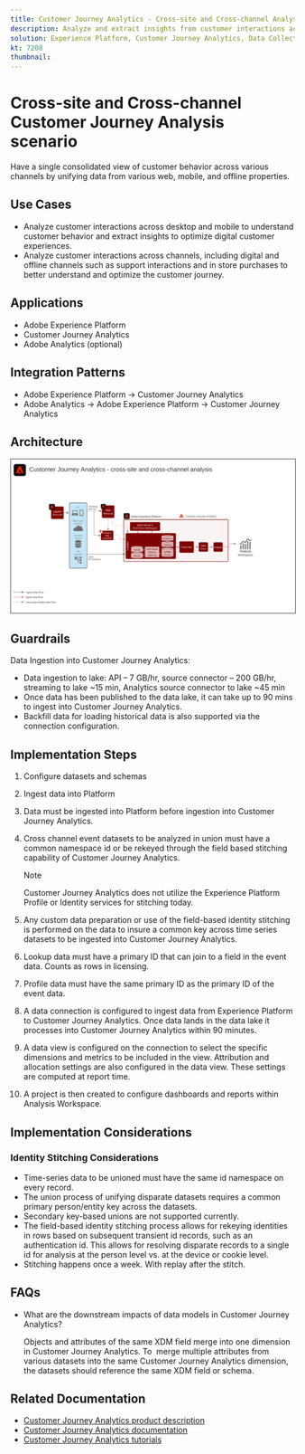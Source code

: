 ```yaml
---
title: Customer Journey Analytics - Cross-site and Cross-channel Analysis scenario
description: Analyze and extract insights from customer interactions across the customer journey.
solution: Experience Platform, Customer Journey Analytics, Data Collection
kt: 7208
thumbnail: 
---
```


# Cross-site and Cross-channel Customer Journey Analysis scenario

Have a single consolidated view of customer behavior across various channels by unifying data from various web, mobile, and offline properties.

## Use Cases

* Analyze customer interactions across desktop and mobile to understand customer behavior and extract insights to optimize digital customer experiences.
* Analyze customer interactions across channels, including digital and offline channels such as support interactions and in store purchases to better understand and optimize the customer journey. 

## Applications

* Adobe Experience Platform
* Customer Journey Analytics
* Adobe Analytics (optional)

## Integration Patterns

* Adobe Experience Platform → Customer Journey Analytics
* Adobe Analytics → Adobe Experience Platform → Customer Journey Analytics

## Architecture

<img src="assets/CJA.svg" alt="Reference architecture for the Customer Journey Analytics Blueprint" style="border:1px solid #4a4a4a" />

## Guardrails

Data Ingestion into Customer Journey Analytics:

* Data ingestion to lake: API – 7 GB/hr, source connector – 200 GB/hr, streaming to lake ~15 min, Analytics source connector to lake ~45 min
* Once data has been published to the data lake, it can take up to 90 mins to ingest into Customer Journey Analytics.
* Backfill data for loading historical data is also supported via the connection configuration.

## Implementation Steps

1. Configure datasets and schemas 
1. Ingest data into Platform
1. Data must be ingested into Platform before ingestion into Customer Journey Analytics. 
1. Cross channel event datasets to be analyzed in union must have a common namespace id or be rekeyed through the field based stitching capability of Customer Journey Analytics. 
 
    >[!NOTE]
    >
    > Customer Journey Analytics does not utilize the Experience Platform Profile or Identity services for stitching today.

1. Any custom data preparation or use of the field-based identity stitching is performed on the data to insure a common key across time series datasets to be ingested into Customer Journey Analytics.
1. Lookup data must have a primary ID that can join to a field in the event data. Counts as rows in licensing. 
1. Profile data must have the same primary ID as the primary ID of the event data.
1. A data connection is configured to ingest data from Experience Platform to Customer Journey Analytics. Once data lands in the data lake it processes into Customer Journey Analytics within 90 minutes.
1. A data view is configured on the connection to select the specific dimensions and metrics to be included in the view. Attribution and allocation settings are also configured in the data view. These settings are computed at report time.
1. A project is then created to configure dashboards and reports within Analysis Workspace.

## Implementation Considerations

### Identity Stitching Considerations

* Time-series data to be unioned must have the same id namespace on every record.
* The union process of unifying disparate datasets requires a common primary person/entity key across the datasets. 
* Secondary key-based unions are not supported currently.
* The field-based identity stitching process allows for rekeying identities in rows based on subsequent transient id records, such as an authentication id. This allows for resolving disparate records to a single id for analysis at the person level vs. at the device or cookie level.
* Stitching happens once a week. With replay after the stitch.

## FAQs

* What are the downstream impacts of data models in Customer Journey Analytics?

    Objects and attributes of the same XDM field merge into one dimension in Customer Journey Analytics. To  merge multiple attributes from various datasets into the same Customer Journey Analytics dimension, the datasets should reference the same XDM field or schema.

## Related Documentation

* [Customer Journey Analytics product description](https://helpx.adobe.com/legal/product-descriptions/customer-journey-analytics.html)
* [Customer Journey Analytics documentation](https://experienceleague.adobe.com/docs/customer-journey-analytics.html)
* [Customer Journey Analytics tutorials](https://experienceleague.adobe.com/docs/customer-journey-analytics-learn/tutorials/overview.html)




